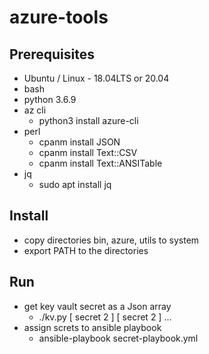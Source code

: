 # azure-tools
## Prerequisites
* Ubuntu / Linux - 18.04LTS or 20.04
* bash
* python 3.6.9
* az cli 
  * python3 install azure-cli
* perl 
  * cpanm install JSON
  * cpanm install Text::CSV
  * cpanm install Text::ANSITable
* jq
  * sudo apt install jq

## Install
* copy directories bin, azure, utils to system
* export PATH to the directories 

## Run
* get key vault secret as a Json array
  * ./kv.py  [ secret 2 ]  [ secret 2 ] ...
* assign screts to ansible playbook
  * ansible-playbook secret-playbook.yml
